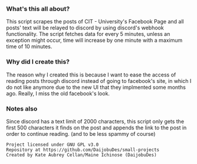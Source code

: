 ### What's this all about?

This script scrapes the posts of CIT - University's Facebook Page
and all posts' text will be relayed to discord by using discord's webhook functionality.
The script fetches data for every 5 minutes, unless an exception might occur, time will increase 
by one minute with a maximum time of 10 minutes.

### Why did I create this?

The reason why I created this is because I want to ease the access of 
reading posts through discord instead of going to facebook's site, in which I do not
like anymore due to the new UI that they implmented some months ago. Really, I miss the 
old facebook's look.

### Notes also

Since discord has a text limit of 2000 characters, this script only gets the first 500 characters it 
finds on the post and appends the link to the post in order to continue reading. (and to be less spammy of course)

```
Project licensed under GNU GPL v3.0
Repository at https://github.com/DaijobuDes/small-projects
Created by Kate Aubrey Cellan/Maine Ichinose (DaijobuDes)
```
